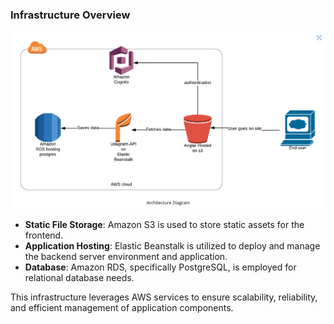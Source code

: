 ### Infrastructure Overview

![Infrastructure](/document/diagrams/Architecture_Diagram.png)

- **Static File Storage**: Amazon S3 is used to store static assets for the frontend.
- **Application Hosting**: Elastic Beanstalk is utilized to deploy and manage the backend server environment and application.
- **Database**: Amazon RDS, specifically PostgreSQL, is employed for relational database needs. 

This infrastructure leverages AWS services to ensure scalability, reliability, and efficient management of application components.